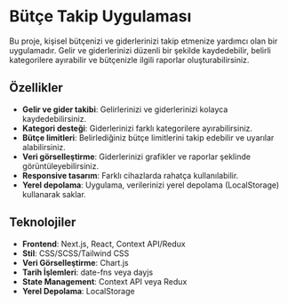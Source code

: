 # Bütçe Takip Uygulaması

Bu proje, kişisel bütçenizi ve giderlerinizi takip etmenize yardımcı olan bir uygulamadır. Gelir ve giderlerinizi düzenli bir şekilde kaydedebilir, belirli kategorilere ayırabilir ve bütçenizle ilgili raporlar oluşturabilirsiniz.

## Özellikler

- **Gelir ve gider takibi**: Gelirlerinizi ve giderlerinizi kolayca kaydedebilirsiniz.
- **Kategori desteği**: Giderlerinizi farklı kategorilere ayırabilirsiniz.
- **Bütçe limitleri**: Belirlediğiniz bütçe limitlerini takip edebilir ve uyarılar alabilirsiniz.
- **Veri görselleştirme**: Giderlerinizi grafikler ve raporlar şeklinde görüntüleyebilirsiniz.
- **Responsive tasarım**: Farklı cihazlarda rahatça kullanılabilir.
- **Yerel depolama**: Uygulama, verilerinizi yerel depolama (LocalStorage) kullanarak saklar.

## Teknolojiler

- **Frontend**: Next.js, React, Context API/Redux
- **Stil**: CSS/SCSS/Tailwind CSS
- **Veri Görselleştirme**: Chart.js
- **Tarih İşlemleri**: date-fns veya dayjs
- **State Management**: Context API veya Redux
- **Yerel Depolama**: LocalStorage
